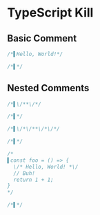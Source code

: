 # TypeScript Kill
## Basic Comment
```typescript
/*▌Hello, World!*/
```
```typescript
/*▌*/
```

## Nested Comments
```typescript
/*▌\/**\/*/
```
```typescript
/*▌*/
```

```typescript
/*▌\/*\/**\/*\/*/
```
```typescript
/*▌*/
```

```typescript
/*
▌const foo = () => {
  \/* Hello, World! *\/
  // Buh!
  return 1 + 1;
}
*/
```
```typescript
/*▌*/
```